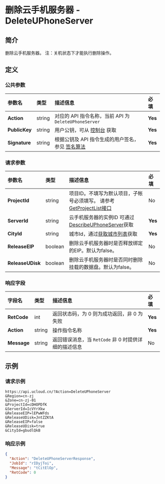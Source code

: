 # 删除云手机服务器 - DeleteUPhoneServer

## 简介

删除云手机服务器。 注：关机状态下才能执行删除操作。









## 定义

### 公共参数

| 参数名 | 类型 | 描述信息 | 必填 |
|:---|:---|:---|:---|
| **Action**     | string  | 对应的 API 指令名称，当前 API 为 `DeleteUPhoneServer`                        | **Yes** |
| **PublicKey**  | string  | 用户公钥，可从 [控制台](https://console.ucloud.cn/uapi/apikey) 获取                                             | **Yes** |
| **Signature**  | string  | 根据公钥及 API 指令生成的用户签名，参见 [签名算法](api/summary/signature.md)  | **Yes** |

### 请求参数

| 参数名 | 类型 | 描述信息 | 必填 |
|:---|:---|:---|:---|
| **ProjectId** | string | 项目ID。不填写为默认项目，子帐号必须填写。 请参考[GetProjectList接口](https://docs.ucloud.cn/api/summary/get_project_list) |No|
| **ServerId** | string | 云手机服务器的实例ID 可通过 [DescribeUPhoneServer]()获取 |**Yes**|
| **CityId** | string | 城市Id，通过[获取城市列表](#DescribeUPhoneCities)获取 |**Yes**|
| **ReleaseEIP** | boolean | 删除云手机服务器时是否释放绑定的EIP。默认为false。	 |No|
| **ReleaseUDisk** | boolean | 删除云手机服务器时是否同时删除挂载的数据盘。默认为false。	 |No|

### 响应字段

| 字段名 | 类型 | 描述信息 | 必填 |
|:---|:---|:---|:---|
| **RetCode** | int | 返回状态码，为 0 则为成功返回，非 0 为失败 |**Yes**|
| **Action** | string | 操作指令名称 |**Yes**|
| **Message** | string | 返回错误消息，当 `RetCode` 非 0 时提供详细的描述信息 |No|




## 示例

### 请求示例
    
```
https://api.ucloud.cn/?Action=DeleteUPhoneServer
&Region=cn-zj
&Zone=cn-zj-01
&ProjectId=cDHOPDfK
&ServerId=IcVYrXkw
&ReleaseEIP=lEPwWFds
&ReleaseUDisk=JntZZKtA
&ReleaseEIP=false
&ReleaseUDisk=true
&CityId=gbudlQkB
```

### 响应示例
    
```json
{
  "Action": "DeleteUPhoneServerResponse",
  "JobId": "rIDyjToi",
  "Message": "tCitElOp",
  "RetCode": 0
}
```





